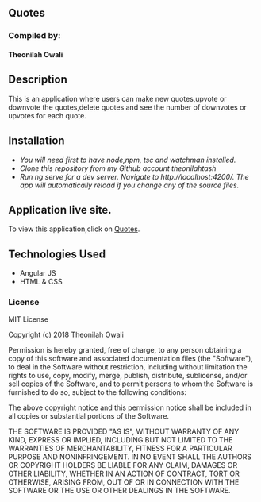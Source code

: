 ## Quotes

### Compiled by:
 #### Theonilah Owali

## Description
This is an application where users can make new quotes,upvote or downvote the quotes,delete quotes and see the number of downvotes or upvotes for each quote.  

## Installation

* _You will need first to have node,npm, tsc and watchman installed._
* _Clone this repository from my Github account theonilahtash_
* _Run ng serve for a dev server. Navigate to http://localhost:4200/. The app will automatically reload if you change any of the source files._

## Application live site.

To view this application,click on [Quotes](https://theonilahtash.github.io/Quotes/).

## Technologies Used

* Angular JS
* HTML & CSS

### License
MIT License

Copyright (c) 2018 Theonilah Owali

Permission is hereby granted, free of charge, to any person obtaining a copy
of this software and associated documentation files (the "Software"), to deal
in the Software without restriction, including without limitation the rights
to use, copy, modify, merge, publish, distribute, sublicense, and/or sell
copies of the Software, and to permit persons to whom the Software is
furnished to do so, subject to the following conditions:

The above copyright notice and this permission notice shall be included in all
copies or substantial portions of the Software.

THE SOFTWARE IS PROVIDED "AS IS", WITHOUT WARRANTY OF ANY KIND, EXPRESS OR
IMPLIED, INCLUDING BUT NOT LIMITED TO THE WARRANTIES OF MERCHANTABILITY,
FITNESS FOR A PARTICULAR PURPOSE AND NONINFRINGEMENT. IN NO EVENT SHALL THE
AUTHORS OR COPYRIGHT HOLDERS BE LIABLE FOR ANY CLAIM, DAMAGES OR OTHER
LIABILITY, WHETHER IN AN ACTION OF CONTRACT, TORT OR OTHERWISE, ARISING FROM,
OUT OF OR IN CONNECTION WITH THE SOFTWARE OR THE USE OR OTHER DEALINGS IN THE
SOFTWARE.

